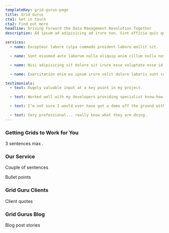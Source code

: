 ```yaml
---
templateKey: grid-gurus-page
title: Grid Gurus
cta1: Get in touch
cta2: Find out more
headline: Driving Forward the Data Management Revolution Together
description: Ad ipsum ad adipisicing ad irure non. Sint officia quis quis pariatur nostrud ad ipsum. Voluptate sit id consequat eiusmod velit anim cillum esse Lorem ad incididunt. Nulla voluptate aliqua non irure eiusmod consectetur.

services:
  - name: Excepteur labore culpa commodo proident labore mollit sit.

  - name: Sunt eiusmod aute laborum nulla aliquip anim cillum nulla nostrud.

  - name: Nisi adipisicing sit dolore sit irure esse voluptate esse id magna velit.

  - name: Exercitation enim eu ipsum irure velit dolore laboris sunt consequat.

testimonials:
  - text: Hugely valuable input at a key point in my project.

  - text: Worked well with my developers providing specialist know-how and training them

  - text: I’m not sure I would ever have got a demo off the ground without them

  - text: Very professional... really know what they are doing.
---
```


### Getting Grids to Work for You

3 sentences max .

### Our Service

Couple of sentences

Bullet points

### Grid Guru Clients

Client quotes

### Grid Gurus Blog

Blog post stories

###
